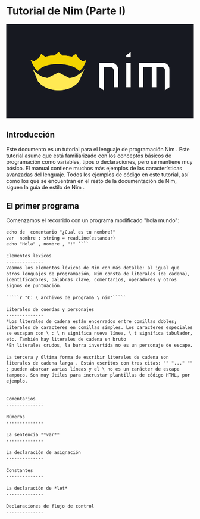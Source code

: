 Tutorial de Nim (Parte I)
=========

![](https://raw.githubusercontent.com/catetita/tutorial-nim-espanol/master/img.png)

Introducción
--------------
Este documento es un tutorial para el lenguaje de programación Nim . Este tutorial asume que está familiarizado con los conceptos básicos de programación como variables, tipos o declaraciones, pero se mantiene muy básico. El manual contiene muchos más ejemplos de las características avanzadas del lenguaje. Todos los ejemplos de código en este tutorial, así como los que se encuentran en el resto de la documentación de Nim, siguen la guía de estilo de Nim .

El primer programa
--------------
Comenzamos el recorrido con un programa modificado "hola mundo":

````# Este es un 
echo de  comentario "¿Cual es tu nombre?" 
var  nombre : string = readLine(estandar) 
echo "Hola" , nombre , "!" ````

Elementos léxicos
--------------
Veamos los elementos léxicos de Nim con más detalle: al igual que otros lenguajes de programación, Nim consta de literales (de cadena), identificadores, palabras clave, comentarios, operadores y otros signos de puntuación.

`````r "C: \ archivos de programa \ nim"`````

Literales de cuerdas y personajes
--------------
*Los literales de cadena están encerrados entre comillas dobles; Literales de caracteres en comillas simples. Los caracteres especiales se escapan con \ : \ n significa nueva línea, \ t significa tabulador, etc. También hay literales de cadena en bruto 
*En literales crudos, la barra invertida no es un personaje de escape.

La tercera y última forma de escribir literales de cadena son literales de cadena larga . Están escritos con tres citas: "" "..." "" ; pueden abarcar varias líneas y el \ no es un carácter de escape tampoco. Son muy útiles para incrustar plantillas de código HTML, por ejemplo.


Comentarios
--------------

Números
--------------

La sentencia **var**
--------------

La declaración de asignación
--------------

Constantes
--------------

La declaración de *let*
--------------

Declaraciones de flujo de control
--------------